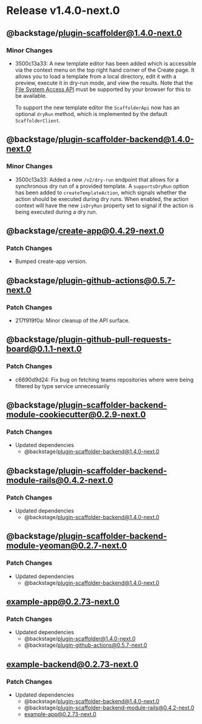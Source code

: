 # Release v1.4.0-next.0

## @backstage/plugin-scaffolder@1.4.0-next.0

### Minor Changes

- 3500c13a33: A new template editor has been added which is accessible via the context menu on the top right hand corner of the Create page. It allows you to load a template from a local directory, edit it with a preview, execute it in dry-run mode, and view the results. Note that the [File System Access API](https://developer.mozilla.org/en-US/docs/Web/API/File_System_Access_API) must be supported by your browser for this to be available.

  To support the new template editor the `ScaffolderApi` now has an optional `dryRun` method, which is implemented by the default `ScaffolderClient`.

## @backstage/plugin-scaffolder-backend@1.4.0-next.0

### Minor Changes

- 3500c13a33: Added a new `/v2/dry-run` endpoint that allows for a synchronous dry run of a provided template. A `supportsDryRun` option has been added to `createTemplateAction`, which signals whether the action should be executed during dry runs. When enabled, the action context will have the new `isDryRun` property set to signal if the action is being executed during a dry run.

## @backstage/create-app@0.4.29-next.0

### Patch Changes

- Bumped create-app version.

## @backstage/plugin-github-actions@0.5.7-next.0

### Patch Changes

- 217f919f0a: Minor cleanup of the API surface.

## @backstage/plugin-github-pull-requests-board@0.1.1-next.0

### Patch Changes

- c6690d9d24: Fix bug on fetching teams repositories where were being filtered by type service unnecessarily

## @backstage/plugin-scaffolder-backend-module-cookiecutter@0.2.9-next.0

### Patch Changes

- Updated dependencies
  - @backstage/plugin-scaffolder-backend@1.4.0-next.0

## @backstage/plugin-scaffolder-backend-module-rails@0.4.2-next.0

### Patch Changes

- Updated dependencies
  - @backstage/plugin-scaffolder-backend@1.4.0-next.0

## @backstage/plugin-scaffolder-backend-module-yeoman@0.2.7-next.0

### Patch Changes

- Updated dependencies
  - @backstage/plugin-scaffolder-backend@1.4.0-next.0

## example-app@0.2.73-next.0

### Patch Changes

- Updated dependencies
  - @backstage/plugin-scaffolder@1.4.0-next.0
  - @backstage/plugin-github-actions@0.5.7-next.0

## example-backend@0.2.73-next.0

### Patch Changes

- Updated dependencies
  - @backstage/plugin-scaffolder-backend@1.4.0-next.0
  - @backstage/plugin-scaffolder-backend-module-rails@0.4.2-next.0
  - example-app@0.2.73-next.0
